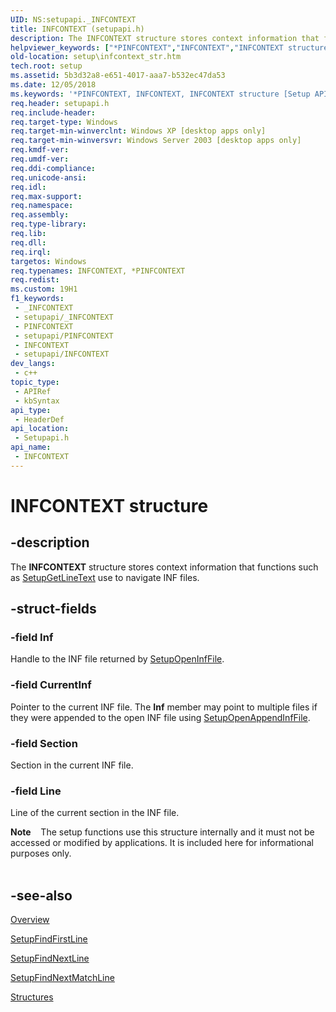 ```yaml
---
UID: NS:setupapi._INFCONTEXT
title: INFCONTEXT (setupapi.h)
description: The INFCONTEXT structure stores context information that functions such as SetupGetLineText use to navigate INF files.
helpviewer_keywords: ["*PINFCONTEXT","INFCONTEXT","INFCONTEXT structure [Setup API]","PINFCONTEXT","PINFCONTEXT structure pointer [Setup API]","_setupapi_infcontext_str","setup.infcontext_str","setupapi/INFCONTEXT","setupapi/PINFCONTEXT"]
old-location: setup\infcontext_str.htm
tech.root: setup
ms.assetid: 5b3d32a8-e651-4017-aaa7-b532ec47da53
ms.date: 12/05/2018
ms.keywords: '*PINFCONTEXT, INFCONTEXT, INFCONTEXT structure [Setup API], PINFCONTEXT, PINFCONTEXT structure pointer [Setup API], _setupapi_infcontext_str, setup.infcontext_str, setupapi/INFCONTEXT, setupapi/PINFCONTEXT'
req.header: setupapi.h
req.include-header: 
req.target-type: Windows
req.target-min-winverclnt: Windows XP [desktop apps only]
req.target-min-winversvr: Windows Server 2003 [desktop apps only]
req.kmdf-ver: 
req.umdf-ver: 
req.ddi-compliance: 
req.unicode-ansi: 
req.idl: 
req.max-support: 
req.namespace: 
req.assembly: 
req.type-library: 
req.lib: 
req.dll: 
req.irql: 
targetos: Windows
req.typenames: INFCONTEXT, *PINFCONTEXT
req.redist: 
ms.custom: 19H1
f1_keywords:
 - _INFCONTEXT
 - setupapi/_INFCONTEXT
 - PINFCONTEXT
 - setupapi/PINFCONTEXT
 - INFCONTEXT
 - setupapi/INFCONTEXT
dev_langs:
 - c++
topic_type:
 - APIRef
 - kbSyntax
api_type:
 - HeaderDef
api_location:
 - Setupapi.h
api_name:
 - INFCONTEXT
---
```


# INFCONTEXT structure


## -description

The 
<b>INFCONTEXT</b> structure stores context information that functions such as 
<a href="https://docs.microsoft.com/windows/desktop/api/setupapi/nf-setupapi-setupgetlinetexta">SetupGetLineText</a> use to navigate INF files.

## -struct-fields

### -field Inf

Handle to the INF file returned by 
<a href="https://docs.microsoft.com/windows/desktop/api/setupapi/nf-setupapi-setupopeninffilea">SetupOpenInfFile</a>.

### -field CurrentInf

Pointer to the current INF file. The <b>Inf</b> member may point to multiple files if they were appended to the open INF file using 
<a href="https://docs.microsoft.com/windows/desktop/api/setupapi/nf-setupapi-setupopenappendinffilea">SetupOpenAppendInfFile</a>.

### -field Section

Section in the current INF file.

### -field Line

Line of the current section in the INF file. 




<div class="alert"><b>Note</b>    The setup functions use this structure internally and it must not be accessed or modified by applications. It is included here for informational purposes only.</div>
<div> </div>

## -see-also

<a href="https://docs.microsoft.com/windows/desktop/SetupApi/overview">Overview</a>



<a href="https://docs.microsoft.com/windows/desktop/api/setupapi/nf-setupapi-setupfindfirstlinea">SetupFindFirstLine</a>



<a href="https://docs.microsoft.com/windows/desktop/api/setupapi/nf-setupapi-setupfindnextline">SetupFindNextLine</a>



<a href="https://docs.microsoft.com/windows/desktop/api/setupapi/nf-setupapi-setupfindnextmatchlinea">SetupFindNextMatchLine</a>



<a href="https://docs.microsoft.com/windows/desktop/SetupApi/structures--setup-api-">Structures</a>

